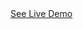 <div class="demo">
  <a href="https://itsmoloy.github.io/Portfolio-HTML.CSS.JS/"> See Live Demo </a>
</div>
